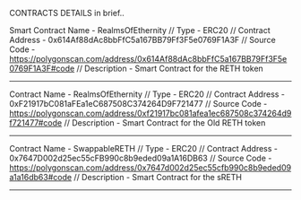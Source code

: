 CONTRACTS DETAILS in brief..


Smart Contract Name - RealmsOfEthernity // 
Type                - ERC20 // 
Contract Address    - 0x614Af88dAc8bbFfC5a167BB79Ff3F5e0769F1A3F // 
Source Code         - https://polygonscan.com/address/0x614Af88dAc8bbFfC5a167BB79Ff3F5e0769F1A3F#code // 
Description         - Smart Contract for the RETH token 

-----------------------------------------------------------------------------------------------------------------------------------------------------------------------

Contract Name       - RealmsOfEthernity //
Type                - ERC20 //
Contract Address    - 0xF21917bC081aFEa1eC687508C374264D9F721477 // 
Source Code         - https://polygonscan.com/address/0xf21917bc081afea1ec687508c374264d9f721477#code //
Description         - Smart Contract for the Old RETH token

-----------------------------------------------------------------------------------------------------------------------------------------------------------------------

Contract Name     - SwappableRETH //
Type              - ERC20 //
Contract Address  - 0x7647D002d25ec55cFB990c8b9eded09a1A16DB63 //
Source Code       - https://polygonscan.com/address/0x7647d002d25ec55cfb990c8b9eded09a1a16db63#code //
Description       - Smart Contract for the sRETH

-----------------------------------------------------------------------------------------------------------------------------------------------------------------------
